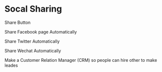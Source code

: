 # Socal Sharing

Share Button

Share Facebook page Automatically

Share Twitter Automatically

Share Wechat Automatically

Make a Customer Relation Manager \(CRM\) so people can hire other to make leades

 

